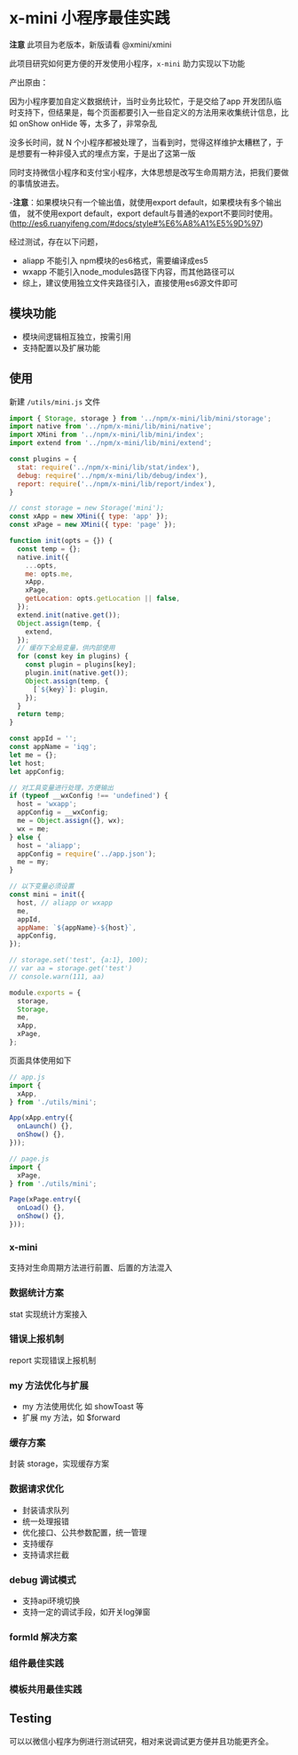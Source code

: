 # x-mini 小程序最佳实践

**注意** 此项目为老版本，新版请看 @xmini/xmini

此项目研究如何更方便的开发使用小程序，`x-mini` 助力实现以下功能

产出原由：

因为小程序要加自定义数据统计，当时业务比较忙，于是交给了app 开发团队临时支持下，但结果是，每个页面都要引入一些自定义的方法用来收集统计信息，比如 onShow onHide 等，太多了，非常杂乱

没多长时间，就 N 个小程序都被处理了，当看到时，觉得这样维护太糟糕了，于是想要有一种非侵入式的埋点方案，于是出了这第一版

同时支持微信小程序和支付宝小程序，大体思想是改写生命周期方法，把我们要做的事情放进去。

-**注意**：如果模块只有一个输出值，就使用export default，如果模块有多个输出值，
就不使用export default，export default与普通的export不要同时使用。(http://es6.ruanyifeng.com/#docs/style#%E6%A8%A1%E5%9D%97)

经过测试，存在以下问题，

- aliapp 不能引入 npm模块的es6格式，需要编译成es5
- wxapp 不能引入node_modules路径下内容，而其他路径可以
- 综上，建议使用独立文件夹路径引入，直接使用es6源文件即可

## 模块功能

- 模块间逻辑相互独立，按需引用
- 支持配置以及扩展功能

## 使用

新建 `/utils/mini.js` 文件

```js
import { Storage, storage } from '../npm/x-mini/lib/mini/storage';
import native from '../npm/x-mini/lib/mini/native';
import XMini from '../npm/x-mini/lib/mini/index';
import extend from '../npm/x-mini/lib/mini/extend';

const plugins = {
  stat: require('../npm/x-mini/lib/stat/index'),
  debug: require('../npm/x-mini/lib/debug/index'),
  report: require('../npm/x-mini/lib/report/index'),
}

// const storage = new Storage('mini');
const xApp = new XMini({ type: 'app' });
const xPage = new XMini({ type: 'page' });

function init(opts = {}) {
  const temp = {};
  native.init({
    ...opts,
    me: opts.me,
    xApp,
    xPage,
    getLocation: opts.getLocation || false,
  });
  extend.init(native.get());
  Object.assign(temp, {
    extend,
  });
  // 缓存下全局变量，供内部使用
  for (const key in plugins) {
    const plugin = plugins[key];
    plugin.init(native.get());
    Object.assign(temp, {
      [`${key}`]: plugin,
    });
  }
  return temp;
}

const appId = '';
const appName = 'iqg';
let me = {};
let host;
let appConfig;

// 对工具变量进行处理，方便输出
if (typeof __wxConfig !== 'undefined') {
  host = 'wxapp';
  appConfig = __wxConfig;
  me = Object.assign({}, wx);
  wx = me;
} else {
  host = 'aliapp';
  appConfig = require('../app.json');
  me = my;
}

// 以下变量必须设置
const mini = init({
  host, // aliapp or wxapp
  me,
  appId,
  appName: `${appName}-${host}`,
  appConfig,
});

// storage.set('test', {a:1}, 100);
// var aa = storage.get('test')
// console.warn(111, aa)

module.exports = {
  storage,
  Storage,
  me,
  xApp,
  xPage,
};
```

页面具体使用如下

```js
// app.js
import {
  xApp,
} from './utils/mini';

App(xApp.entry({
  onLaunch() {},
  onShow() {},
}));
```

```js
// page.js
import {
  xPage,
} from './utils/mini';

Page(xPage.entry({
  onLoad() {},
  onShow() {},
}));
```

### x-mini

支持对生命周期方法进行前置、后置的方法混入

### 数据统计方案

stat 实现统计方案接入

### 错误上报机制

report 实现错误上报机制

### my 方法优化与扩展

- my 方法使用优化 如 showToast 等
- 扩展 my 方法，如 $forward

### 缓存方案

封装 storage，实现缓存方案

### 数据请求优化

- 封装请求队列
- 统一处理报错
- 优化接口、公共参数配置，统一管理
- 支持缓存
- 支持请求拦截

### debug 调试模式

- 支持api环境切换
- 支持一定的调试手段，如开关log弹窗

### formId 解决方案

### 组件最佳实践

### 模板共用最佳实践

## Testing

可以以微信小程序为例进行测试研究，相对来说调试更方便并且功能更齐全。

